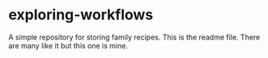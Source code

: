 # exploring-workflows
A simple repository for storing family recipes.
This is the readme file.  There are many like it but this one is mine.
